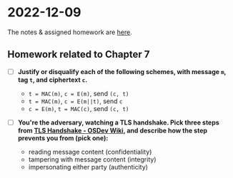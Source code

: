 # 2022-12-09

The notes & assigned homework are [here](https://uncloak.org/courses/rust+cryptography+engineering/course-2022-12-09+Session+4+Notes).

## Homework related to Chapter 7

* [ ] **Justify or disqualify each of the following schemes, with message `m`, tag `t`, and ciphertext `c`.**
  * `t = MAC(m)`, `c = E(m)`, send `(c, t)`
  * `t = MAC(m)`, `c = E(m||t)`, send `c`
  * `c = E(m)`, `t = MAC(c)`, send `(c, t)`

* [ ] **You're the adversary, watching a TLS handshake. Pick three steps from [TLS Handshake - OSDev Wiki](https://wiki.osdev.org/TLS_Handshake#Handshake_Overview), and describe how the step prevents you from (pick one):**
  * reading message content (confidentiality)
  * tampering with message content (integrity)
  * impersonating either party (authenticity)